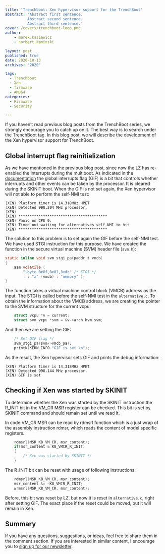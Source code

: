```yaml
---
title: 'Trenchboot: Xen hypervisor support for the TrenchBoot'
abstract: 'Abstract first sentence.
          Abstract second sentence.
          Abstract third sentence.'
cover: /covers/trenchboot-logo.png
author:
    - marek.kasiewicz
    - norbert.kaminski

layout: post
published: true
date: 2020-10-13
archives: "2020"

tags:
  - Trenchboot
  - Xen
  - firmware
  - AMD64
categories:
  - Firmware
  - Security

---
```


If you haven’t read previous blog posts from the TrenchBoot series, we strongly
encourage you to catch up on it. The best way is to search under the TrenchBoot
tag. In this blog post, we will describe the development of the Xen hypervisor
support for TrenchBoot.

## Global interrupt flag reinitialization

As we have mentioned in the previous blog post, since now the LZ has re-enabled
the interrupts during the multiboot. As indicated in the
[documentation](https://www.amd.com/system/files/TechDocs/24593.pdf#G21.1088220)
the global interrupts flag (GIF) is a bit that controls whether interrupts and
other events can be taken by the processor. It is cleared during the SKINIT
boot. When the GIF is not set again, the Xen hypervisor will not able to
perform the self-NMI test:

```
(XEN) Platform timer is 14.318MHz HPET
(XEN) Detected 998.204 MHz processor.
(XEN)
(XEN) ****************************************
(XEN) Panic on CPU 0:
(XEN) Timed out waiting for alternatives self-NMI to hit
(XEN) ****************************************
```

The solution to this problem is to set again the GIF before the self-NMI
test. We have used STGI instruction for this purpose. We have created the
function in the secure virtual machine (SVM) header file (`svm.h`):

```C
static inline void svm_stgi_pa(paddr_t vmcb)
{
    asm volatile (
        ".byte 0x0f,0x01,0xdc" /* STGI */
        : : "a" (vmcb) : "memory" );
}
```

The function takes a virtual machine control block (VMCB) address as the input.
The STGI is called before the self-NMI test in the `alternative.c`.
To obtain the information about the VMCB address, we are creating the pointer
to the SVM structure for the current vcpu:

```C
    struct vcpu *v = current;
    struct svm_vcpu *svm = &v->arch.hvm.svm;
```

And then we are setting the GIF:

```C
    /* Set GIF flag */
    svm_stgi_pa(svm->vmcb_pa);
    printk(KERN_INFO "GIF is set \n");
```

As the result, the Xen hypervisor sets GIF and prints the debug information:

```
(XEN) Platform timer is 14.318MHz HPET
(XEN) Detected 998.144 MHz processor.
(XEN) GIF is set
```

## Checking if Xen was started by SKINIT

To determine whether the Xen was started by the SKINIT instruction the R_INIT
bit in the VM_CR MSR register can be checked. This bit is set by SKINIT command
and should remain set until we read it.

In code VM_CR MSR can be read by rdmsrl function which is a just wrap of the
assembly instruction rdmsr, which reads the content of model specific registers.

```C
    rdmsrl(MSR_K8_VM_CR, msr_content);
    if(msr_content & K8_VMCR_R_INIT)
    {
        /* Xen was started by SKINIT */
    }
```

The R_INIT bit can be reset with usage of following instructions:
```C
    rdmsrl(MSR_K8_VM_CR, msr_content);
    msr_content &= ~K8_VMCR_R_INIT;
    wrmsrl(MSR_K8_VM_CR, msr_content);
```
Before, this bit was reset by LZ, but now it is reset in `alternative.c`,
right after setting GIF. The exact place if the reset could be moved, but it will
remain in Xen.

## Summary

If you have any questions, suggestions, or ideas, feel free to share them in
the comment section. If you are interested in similar content, I encourage you
to [sign up for our newsletter](http://eepurl.com/doF8GX).
